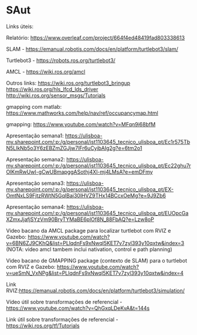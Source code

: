 # SAut
Links úteis:

Relatório: https://www.overleaf.com/project/664f4ed48419fad803338613

SLAM - https://emanual.robotis.com/docs/en/platform/turtlebot3/slam/

Turtlebot3 - https://robots.ros.org/turtlebot3/

AMCL - https://wiki.ros.org/amcl

Outros links:
https://wiki.ros.org/turtlebot3_bringup
https://wiki.ros.org/hls_lfcd_lds_driver
http://wiki.ros.org/sensor_msgs/Tutorials

gmapping com matlab: https://www.mathworks.com/help/nav/ref/occupancymap.html

gmapping: https://www.youtube.com/watch?v=MFqn9i68bfM

Apresentação semana1: https://ulisboa-my.sharepoint.com/:p:/g/personal/ist1103645_tecnico_ulisboa_pt/Ec1r575TbN5LlkNb5o3Y6zEBZmZGJjw7lFr6uCyibAIg2g?e=6tm2o1

Apresentação semana2: https://ulisboa-my.sharepoint.com/:p:/g/personal/ist1103645_tecnico_ulisboa_pt/Ec22ghu7rOlKmRwUwI-gCwUBmapggASothj4Xl-mj4LMsA?e=emDFmy

Apresentação semana3: https://ulisboa-my.sharepoint.com/:p:/g/personal/ist1103645_tecnico_ulisboa_pt/EX-OmtNxLS9FjtzRWtN5GqIBaj30lHVZ9THx14BCcxOeMg?e=9J9Zb6

Apresentação semana4: https://ulisboa-my.sharepoint.com/:p:/g/personal/ist1103645_tecnico_ulisboa_pt/EUOpcGaXZmxJjafjSYzVm90BryTYMaBE6plOf8N_88FbAQ?e=Lzw8oP

Video bacano da AMCL package para localizar turtlebot com RVIZ e Gazebo: https://www.youtube.com/watch?v=6BN6ZJ9CKhQ&list=PLlqdnFs9xNwql5KET7v7zyl393y10qxtw&index=3
(NOTA: video amcl tambem inclui nativation, control e path planning)

Video bacano de GMAPPING package (contexto de SLAM) para o turtlebot com RVIZ e Gazebo: https://www.youtube.com/watch?v=ueSmN_VxNPg&list=PLlqdnFs9xNwql5KET7v7zyl393y10qxtw&index=4

Link RVIZ:https://emanual.robotis.com/docs/en/platform/turtlebot3/simulation/

Vídeo útil sobre transformações de referencial - https://www.youtube.com/watch?v=QhGxqLDeKvA&t=144s

Link útil sobre transformações de referencial - https://wiki.ros.org/tf/Tutorials
